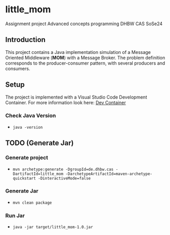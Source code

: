 # little_mom

Assignment project Advanced concepts programming DHBW CAS SoSe24

## Introduction

This project contains a Java implementation simulation of a Message Oriented Middleware (**MOM**) with a Message Broker. The problem definition corresponds to the producer-consumer pattern, with several producers and consumers. 

## Setup

The project is implemented with a Visual Studio Code Development Container. For more information look here: [Dev Container](https://code.visualstudio.com/docs/devcontainers/containers)

### Check Java Version

- `java -version`

## TODO (Generate Jar)

### Generate project
- `mvn archetype:generate -DgroupId=de.dhbw.cas -DartifactId=little_mom -DarchetypeArtifactId=maven-archetype-quickstart -DinteractiveMode=false`

### Generate Jar
- `mvn clean package`

### Run Jar
- `java -jar target/little_mom-1.0.jar`


